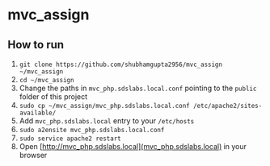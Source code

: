 # mvc_assign

## How to run

1. `git clone https://github.com/shubhamgupta2956/mvc_assign ~/mvc_assign`
2. `cd ~/mvc_assign`
3. Change the paths in `mvc_php.sdslabs.local.conf` pointing to the `public` folder of this project
4. `sudo cp ~/mvc_assign/mvc_php.sdslabs.local.conf /etc/apache2/sites-available/`
5. Add `mvc_php.sdslabs.local` entry to your `/etc/hosts`
6. `sudo a2ensite mvc_php.sdslabs.local.conf`
7. `sudo service apache2 restart`
8. Open [http://mvc_php.sdslabs.local](mvc_php.sdslabs.local) in your browser
